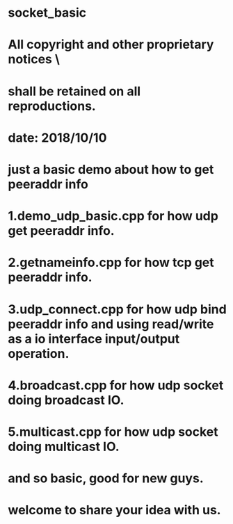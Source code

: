 # socket_basic
# All copyright and other proprietary notices \
# shall be retained on all reproductions.
# date: 2018/10/10
#
# just a basic demo about how to get peeraddr info
# 1.demo_udp_basic.cpp for how udp get peeraddr info.
# 2.getnameinfo.cpp for how tcp get peeraddr info.
# 3.udp_connect.cpp for how udp bind peeraddr info and using read/write as a io interface input/output operation.
# 4.broadcast.cpp for how udp socket doing broadcast IO.
# 5.multicast.cpp for how udp socket doing multicast IO.
#
# and so basic, good for new guys.
# welcome to share your idea with us.
